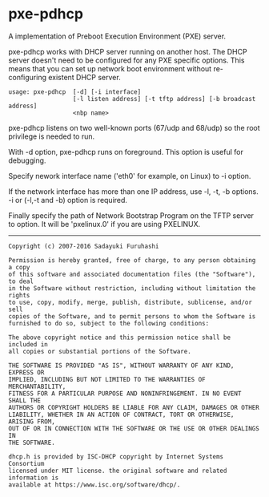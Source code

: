 pxe-pdhcp
===========

A implementation of Preboot Execution Environment (PXE) server.

pxe-pdhcp works with DHCP server running on another host. The DHCP server
doesn't need to be configured for any PXE specific options. This means that
you can set up network boot environment without re-configuring existent DHCP
server.

    usage: pxe-pdhcp  [-d] [-i interface]
                      [-l listen address] [-t tftp address] [-b broadcast address]
                      <nbp name>

pxe-pdhcp listens on two well-known ports (67/udp and 68/udp) so the root
privilege is needed to run.

With -d option, pxe-pdhcp runs on foreground. This option is useful for debugging.

Specify nework interface name ('eth0' for example, on Linux) to -i option.

If the network interface has more than one IP address, use -l, -t, -b options.
-i or (-l,-t and -b) option is required.

Finally specify the path of Network Bootstrap Program on the TFTP server to
<nbp name> option. It will be 'pxelinux.0' if you are using PXELINUX.

----

    Copyright (c) 2007-2016 Sadayuki Furuhashi
    
    Permission is hereby granted, free of charge, to any person obtaining a copy
    of this software and associated documentation files (the "Software"), to deal
    in the Software without restriction, including without limitation the rights
    to use, copy, modify, merge, publish, distribute, sublicense, and/or sell
    copies of the Software, and to permit persons to whom the Software is
    furnished to do so, subject to the following conditions:
    
    The above copyright notice and this permission notice shall be included in
    all copies or substantial portions of the Software.
    
    THE SOFTWARE IS PROVIDED "AS IS", WITHOUT WARRANTY OF ANY KIND, EXPRESS OR
    IMPLIED, INCLUDING BUT NOT LIMITED TO THE WARRANTIES OF MERCHANTABILITY,
    FITNESS FOR A PARTICULAR PURPOSE AND NONINFRINGEMENT. IN NO EVENT SHALL THE
    AUTHORS OR COPYRIGHT HOLDERS BE LIABLE FOR ANY CLAIM, DAMAGES OR OTHER
    LIABILITY, WHETHER IN AN ACTION OF CONTRACT, TORT OR OTHERWISE, ARISING FROM,
    OUT OF OR IN CONNECTION WITH THE SOFTWARE OR THE USE OR OTHER DEALINGS IN
    THE SOFTWARE.
    
    dhcp.h is provided by ISC-DHCP copyright by Internet Systems Consortium
    licensed under MIT license. the original software and related information is
    available at https://www.isc.org/software/dhcp/.

